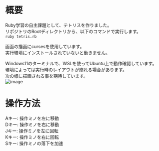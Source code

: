 # 概要
Ruby学習の自主課題として、テトリスを作りました。  
リポジトリのRootディレクトリから、以下のコマンドで実行します。  
```ruby tetris.rb```  

画面の描画にcursesを使用しています。  
実行環境にインストールされていないと動きません。

Windows11のターミナルで、WSLを使ってUbuntu上で動作確認しています。  
環境によっては実行時のレイアウトが崩れる場合があります。  
次の様に描画される事を期待しています。  
![image](https://github.com/luxiar-iwao/tetris/assets/112614072/509b4485-2641-47f6-a424-7310417da6b3)


# 操作方法
Aキー: 操作ミノを左に移動  
Dキー: 操作ミノを右に移動  
Jキー: 操作ミノを左に回転  
Kキー: 操作ミノを右に回転  
Sキー: 操作ミノの落下を加速  
